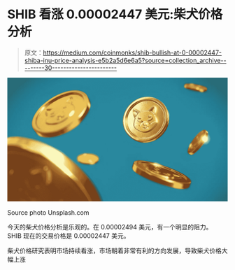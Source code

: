 # SHIB 看涨 0.00002447 美元:柴犬价格分析

> 原文：<https://medium.com/coinmonks/shib-bullish-at-0-00002447-shiba-inu-price-analysis-e5b2a5d6e6a5?source=collection_archive---------30----------------------->

![](img/1ac614237a0eeb394dfcc86f7ca9d13a.png)

Source photo Unsplash.com

今天的柴犬价格分析是乐观的。在 0.00002494 美元，有一个明显的阻力。
SHIB 现在的交易价格是 0.00002447 美元。

柴犬价格研究表明市场持续看涨，市场朝着非常有利的方向发展，导致柴犬价格大幅上涨